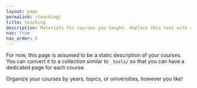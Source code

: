 ```yaml
---
layout: page
permalink: /teaching/
title: teaching
description: Materials for courses you taught. Replace this text with your description.
nav: true
nav_order: 6
---
```


For now, this page is assumed to be a static description of your courses. You can convert it to a collection similar to `_tools/` so that you can have a dedicated page for each course.

Organize your courses by years, topics, or universities, however you like!
